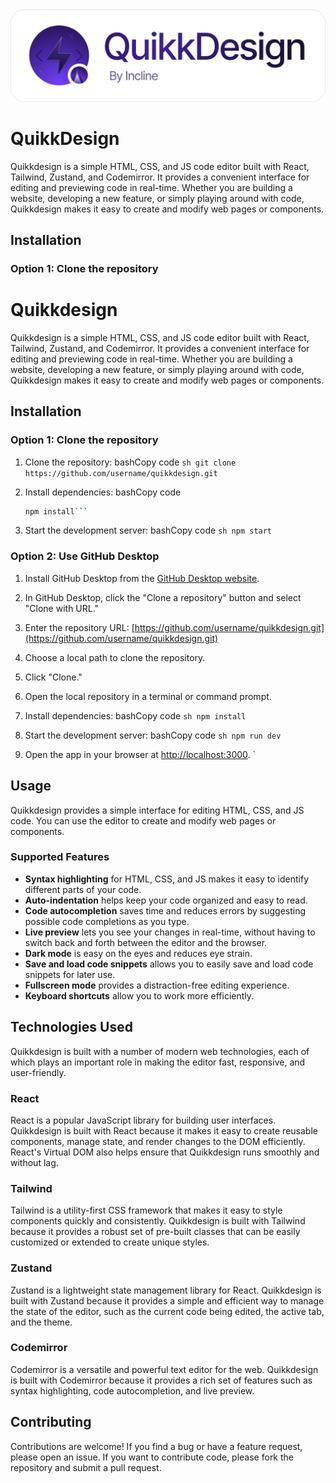 <picture>
  <source media="(prefers-color-scheme: dark)" srcset="./public/banner-dark.png">
  <img alt="Incline banner light mode" src="./public/banner-light.png" />
</picture>

# QuikkDesign
Quikkdesign is a simple HTML, CSS, and JS code editor built with React, Tailwind, Zustand, and Codemirror. It provides a convenient interface for editing and previewing code in real-time. Whether you are building a website, developing a new feature, or simply playing around with code, Quikkdesign makes it easy to create and modify web pages or components.

## Installation
### Option 1: Clone the repository

# Quikkdesign

Quikkdesign is a simple HTML, CSS, and JS code editor built with React, Tailwind, Zustand, and Codemirror. It provides a convenient interface for editing and previewing code in real-time. Whether you are building a website, developing a new feature, or simply playing around with code, Quikkdesign makes it easy to create and modify web pages or components.

## Installation
### Option 1: Clone the repository

1.  Clone the repository:
    bashCopy code
    ```sh git clone https://github.com/username/quikkdesign.git``` 
    
2.  Install dependencies:
    bashCopy code
    ```sh cd quikkdesign
    npm install``` 
    
3.  Start the development server:
    bashCopy code
    ```sh npm start```


### Option 2: Use GitHub Desktop

1.  Install GitHub Desktop from the [GitHub Desktop website](https://desktop.github.com/).
2.  In GitHub Desktop, click the "Clone a repository" button and select "Clone with URL."  
3.  Enter the repository URL: [https://github.com/username/quikkdesign.git](https://github.com/username/quikkdesign.git)
4.  Choose a local path to clone the repository.
5.  Click "Clone."
6.  Open the local repository in a terminal or command prompt.
7.  Install dependencies:
    bashCopy code
    ```sh npm install``` 
    
8.  Start the development server:
    bashCopy code
    ```sh npm run dev``` 
    
9.  Open the app in your browser at [http://localhost:3000](http://localhost:3000/).
`
## Usage

Quikkdesign provides a simple interface for editing HTML, CSS, and JS code. You can use the editor to create and modify web pages or components.

### Supported Features

-   **Syntax highlighting** for HTML, CSS, and JS makes it easy to identify different parts of your code.
-   **Auto-indentation** helps keep your code organized and easy to read.
-   **Code autocompletion** saves time and reduces errors by suggesting possible code completions as you type.
-   **Live preview** lets you see your changes in real-time, without having to switch back and forth between the editor and the browser.
-   **Dark mode** is easy on the eyes and reduces eye strain.
-   **Save and load code snippets** allows you to easily save and load code snippets for later use.
-   **Fullscreen mode** provides a distraction-free editing experience.
-   **Keyboard shortcuts** allow you to work more efficiently.

## Technologies Used

Quikkdesign is built with a number of modern web technologies, each of which plays an important role in making the editor fast, responsive, and user-friendly.

### React

React is a popular JavaScript library for building user interfaces. Quikkdesign is built with React because it makes it easy to create reusable components, manage state, and render changes to the DOM efficiently. React's Virtual DOM also helps ensure that Quikkdesign runs smoothly and without lag.

### Tailwind

Tailwind is a utility-first CSS framework that makes it easy to style components quickly and consistently. Quikkdesign is built with Tailwind because it provides a robust set of pre-built classes that can be easily customized or extended to create unique styles.

### Zustand

Zustand is a lightweight state management library for React. Quikkdesign is built with Zustand because it provides a simple and efficient way to manage the state of the editor, such as the current code being edited, the active tab, and the theme.

### Codemirror

Codemirror is a versatile and powerful text editor for the web. Quikkdesign is built with Codemirror because it provides a rich set of features such as syntax highlighting, code autocompletion, and live preview.

## Contributing

Contributions are welcome! If you find a bug or have a feature request, please open an issue. If you want to contribute code, please fork the repository and submit a pull request.
